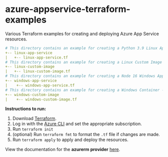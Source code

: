 # azure-appservice-terraform-examples
Various Terraform examples for creating and deploying Azure App Service resources.

```yaml
# This directory contains an example for creating a Python 3.9 Linux App Service
+-- linux-app-service
|   +-- linux-app-service.tf
# This directory contains an example for creating a Linux Custom Image - Web App for Container
+-- linux-custom-image
|   +-- linux-custom-image.tf
# This directory contains an example for creating a Node 16 Windows App Service
+-- windows-app-service
|    +-- windows-app-service.tf
# This directory contains an example for creating a Windows Container - Web App for Container
+-- windows-custom-image
|    +-- windows-custom-image.tf
```

**Instructions to run:**
1. Download [Terraform](https://www.terraform.io/downloads).
2. Log in with the [Azure CLI](https://docs.microsoft.com/en-us/cli/azure/install-azure-cli) and set the appropriate subscription.
3. Run `terraform init`
4. (optional) Run `terraform fmt` to format the `.tf` file if changes are made.
5. Run `terraform apply` to apply and deploy the resources.

View the documentation for the **azurerm provider** [here](https://registry.terraform.io/providers/hashicorp/azurerm/latest/docs).
